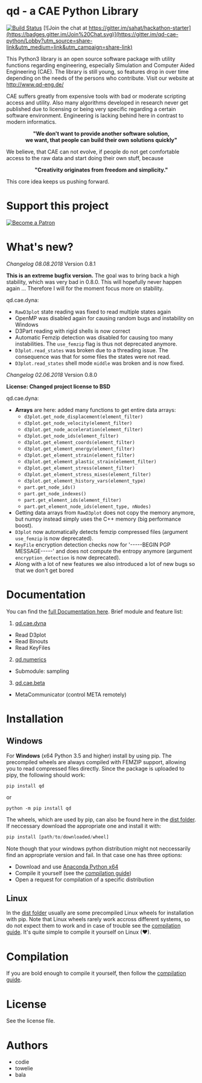 

# qd - a CAE Python Library

[![Build Status](https://travis-ci.org/qd-cae/qd-cae-python.svg?branch=master)](https://travis-ci.org/qd-cae/qd-cae-python)
[![Join the chat at https://gitter.im/sahat/hackathon-starter](https://badges.gitter.im/Join%20Chat.svg)](https://gitter.im/qd-cae-python/Lobby?utm_source=share-link&utm_medium=link&utm_campaign=share-link)

This Python3 library is an open source software package with utility functions regarding engineering, especially Simulation and Computer Aided Engineering (CAE).
The library is still young, so features drop in over time depending on the needs of the persons who contribute. Visit our website at http://www.qd-eng.de/

CAE suffers greatly from expensive tools with bad or moderate scripting access and utility. Also many algorithms developed in research never get published due to licensing or being very specific regarding a certain software environment. Engineering is lacking behind here in contrast to modern informatics.

<p style="text-align: center;"><b>"We don't want to provide another software solution, 
<br>we want, that people can build their own solutions quickly"</b></p>

We believe, that CAE can not evolve, if people do not get comfortable access to the raw data and start doing their own stuff, because 

<p style="text-align: center;"><b>"Creativity originates from freedom and simplicity."</b></p>

This core idea keeps us pushing forward. 

# Support this project

[![Become a Patron](https://c5.patreon.com/external/logo/become_a_patron_button.png)](https://www.patreon.com/bePatron?u=8375141)

# What's new?

*Changelog 08.08.2018*
Version 0.8.1

**This is an extreme bugfix version.**  The goal was to bring back a high stability, which was very bad in 0.8.0. This will hopefully never happen again ... Therefore I will for the moment focus more on stability.

qd.cae.dyna:
 - `RawD3plot` state reading was fixed to read multiple states again
 - OpenMP was disabled again for causing random bugs and instability on Windows
 - D3Part reading with rigid shells is now correct
 - Automatic Femzip detection was disabled for causing too many instabilities. The `use_femzip` flag is thus not deprecated anymore.
 - `D3plot.read_states` was broken due to a threading issue. The consequence was that for some files the states were not read.
 - `D3plot.read_states` shell mode `middle` was broken and is now fixed.


*Changelog 02.06.2018*
Version 0.8.0

**License: Changed project license to BSD**

qd.cae.dyna:
 - **Arrays** are here: added many functions to get entire data arrays:
   - `d3plot.get_node_displacement(element_filter)`
   - `d3plot.get_node_velocity(element_filter)`
   - `d3plot.get_node_acceleration(element_filter)`
   - `d3plot.get_node_ids(element_filter)`
   - `d3plot.get_element_coords(element_filter)`
   - `d3plot.get_element_energy(element_filter)`
   - `d3plot.get_element_strain(element_filter)`
   - `d3plot.get_element_plastic_strain(element_filter)`
   - `d3plot.get_element_stress(element_filter)`
   - `d3plot.get_element_stress_mises(element_filter)`
   - `d3plot.get_element_history_vars(element_type)`
   - `part.get_node_ids()`
   - `part.get_node_indexes()`
   - `part.get_element_ids(element_filter)`
   - `part.get_element_node_ids(element_type, nNodes)`
 - Getting data arrays from `RawD3plot` does not copy the memory anymore, but numpy instead simply uses the C++ memory (big performance boost).
 - `D3plot` now automatically detects femzip compressed files (argument `use_femzip` is now deprecated).
 - `KeyFile` encryption detection checks now for '-----BEGIN PGP MESSAGE-----' and does not compute the entropy anymore (argument `encryption_detection` is now deprecated).
 - Along with a lot of new features we also introduced a lot of new bugs so that we don't get bored


# Documentation

You can find the [full Documentation here](https://qd-cae.github.io/qd-cae-python/build/html/index.html). Brief module and feature list:

1. [qd.cae.dyna ](https://qd-cae.github.io/qd-cae-python/build/html/qd_cae_dyna.html)
  - Read D3plot
  - Read Binouts
  - Read KeyFiles
2. [qd.numerics](https://qd-cae.github.io/qd-cae-python/build/html/qd_numerics.html)
  - Submodule: sampling
3. [qd.cae.beta](https://qd-cae.github.io/qd-cae-python/build/html/qd_cae_beta.html)
  - MetaCommunicator (control META remotely)

# Installation

## Windows

For **Windows** (x64 Python 3.5 and higher) install by using pip. The precompiled wheels are always compiled with FEMZIP support, allowing you to read compressed files directly. Since the package is uploaded to pipy, the following should work:

```
pip install qd
```

or

```
python -m pip install qd
```

The wheels, which are used by pip, can also be found here in the [dist folder](https://github.com/qd-cae/qd-cae-python/tree/master/dist). If neccessary download the appropriate one and install it with:

```python
pip install [path/to/downloaded/wheel]
```

Note though that your windows python distribution might not neccessarily find an appropriate version and fail. In that case one has three options:

 - Download and use [Anaconda Python x64](https://www.continuum.io/downloads#windows)
 - Compile it yourself (see the [compilation guide](https://qd-cae.github.io/qd-cae-python/build/html/compilation_guide.html))  
 - Open a request for compilation of a specific distribution

## Linux

In the [dist folder](https://github.com/qd-cae/qd-cae-python/tree/master/dist) usually are some precompiled Linux wheels for installation with pip. Note that Linux wheels rarely work accross different systems, so do not expect them to work and in case of trouble see the [compilation guide](https://qd-cae.github.io/qd-cae-python/build/html/compilation_guide.html). It's quite simple to compile it yourself on Linux (❤).

# Compilation

If you are bold enough to compile it yourself, then follow the [compilation guide](https://qd-cae.github.io/qd-cae-python/build/html/compilation_guide.html).

# License

See the license file.

# Authors

- codie 
- towelie
- bala
